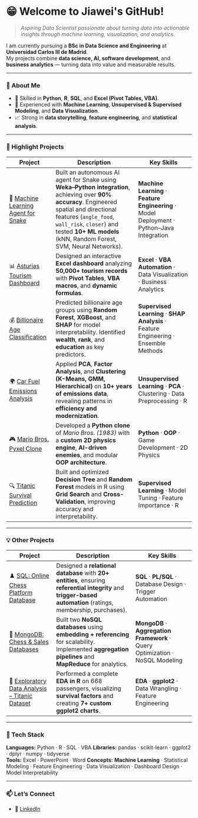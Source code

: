 # 😁 Welcome to Jiawei's GitHub!

>*Aspiring Data Scientist passionate about turning data into actionable insights through machine learning, visualization, and analytics.*

I am currently pursuing a **BSc in Data Science and Engineering** at **Universidad Carlos III de Madrid**.  
My projects combine **data science, AI, software development**, and **business analytics** — turning data into value and measurable results.

---

### 🚀 About Me
- 🧠 Skilled in **Python**, **R**, **SQL**, and **Excel (Pivot Tables, VBA)**.  
- 🤖 Experienced with **Machine Learning**, **Unsupervised & Supervised Modeling**, and **Data Visualization**.  
- 📈 Strong in **data storytelling**, **feature engineering**, and **statistical analysis**.  

---

### 🌟 Highlight Projects

| Project | Description | Key Skills |
|----------|--------------|-------------|
| 🧠 [Machine Learning Agent for Snake](https://github.com/jiaweixu3/AI-Machine-Learning-Agent-Snake) | Built an autonomous AI agent for Snake using **Weka–Python integration**, achieving over **90% accuracy**. Engineered spatial and directional features (`angle_food`, `wall_risk`, `closer`) and tested **10+ ML models** (kNN, Random Forest, SVM, Neural Networks). | **Machine Learning** · **Feature Engineering** · Model Deployment · Python–Java Integration |
| 📊 [Asturias Tourism Dashboard](https://github.com/jiaweixu3/Excel-Asturias-Tourism-Analysis) | Designed an interactive **Excel dashboard** analyzing **50,000+ tourism records** with **Pivot Tables**, **VBA macros**, and **dynamic formulas**. | **Excel** · **VBA Automation** · Data Visualization · Business Analytics |
| 💰 [Billionaire Age Classification](https://github.com/jiaweixu3/Supervised-Learning-Billionaire-Age-Classification) | Predicted billionaire age groups using **Random Forest**, **XGBoost**, and **SHAP** for model interpretability. Identified **wealth**, **rank**, and **education** as key predictors. | **Supervised Learning** · **SHAP Analysis** · Feature Engineering · Ensemble Methods |
| 🌍 [Car Fuel Emissions Analysis](https://github.com/jiaweixu3/Unsupervised-Learning-Car-Emissions) | Applied **PCA**, **Factor Analysis**, and **Clustering (K-Means, GMM, Hierarchical)** on **10+ years of emissions data**, revealing patterns in **efficiency and modernization**. | **Unsupervised Learning** · **PCA** · Clustering · Data Preprocessing · R |
| 🎮 [Mario Bros. Pyxel Clone](https://github.com/jiaweixu3/Mario-Bros-Pyxel-Clone) | Developed a **Python clone** of *Mario Bros. (1983)* with a **custom 2D physics engine**, **AI-driven enemies**, and modular **OOP architecture**. | **Python** · **OOP** · Game Development · 2D Physics |
| 🔍 [Titanic Survival Prediction](https://github.com/jiaweixu3/Machine-Learning-Prediction-TITANIC) | Built and optimized **Decision Tree** and **Random Forest** models in R using **Grid Search** and **Cross-Validation**, improving accuracy and interpretability. | **Supervised Learning** · Model Tuning · Feature Importance · R |

---

### 💡 Other Projects

| Project | Description | Key Skills |
|----------|--------------|-------------|
| ♟️ [SQL: Online Chess Platform Database](https://github.com/jiaweixu3/SQL-Chess-Platform-Database) | Designed a **relational database** with **20+ entities**, ensuring **referential integrity** and **trigger-based automation** (ratings, membership, purchases). | **SQL** · **PL/SQL** · Database Design · Trigger Automation |
| 🧩 [MongoDB: Chess & Sales Databases](https://github.com/jiaweixu3/MongoDB-Chess-and-Sales-Databases) | Built two **NoSQL databases** using **embedding + referencing** for scalability. Implemented **aggregation pipelines** and **MapReduce** for analytics. | **MongoDB** · **Aggregation Framework** · Query Optimization · NoSQL Modeling |
| 🧬 [Exploratory Data Analysis – Titanic Dataset](https://github.com/jiaweixu3/Exploratory-Data-Analysis-TITANIC) | Performed a complete **EDA in R** on 668 passengers, visualizing **survival factors** and creating **7+ custom ggplot2 charts**. | **EDA** · **ggplot2** · Data Wrangling · Feature Engineering |

---

### 🧰 Tech Stack

**Languages:** Python · R · SQL · VBA 
**Libraries:** pandas · scikit-learn · ggplot2 · dplyr · numpy · tidyverse  
**Tools:** Excel · PowerPoint · Word
**Concepts:** **Machine Learning** · Statistical Modeling · Feature Engineering · Data Visualization · Dashboard Design · Model Interpretability  

---

### 📫 Let’s Connect
- 💼 [LinkedIn](https://www.linkedin.com/in/jiawei-xu3/)  

